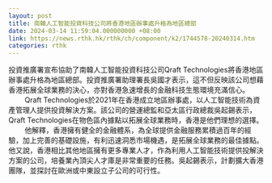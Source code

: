 ```yaml
---
layout: post
title: 南韓人工智能投資科技公司將香港地區辦事處升格為地區總部
date: 2024-03-14 11:59:04.000000000 +08:00
link: https://news.rthk.hk/rthk/ch/component/k2/1744578-20240314.htm
categories: rthk
---
```


投資推廣署宣布協助了南韓人工智能投資科技公司Qraft Technologies將香港地區辦事處升格為地區總部。投資推廣署助理署長吳國才表示，這不但反映該公司想藉香港拓展全球業務的決心，亦對香港急速增長的金融科技生態環境充滿信心。
　　 
Qraft Technologies於2021年在香港成立地區辦事處，以人工智能技術為資產管理人提供投資解決方案。該公司的營運總監和亞太區行政總裁吳起錫表示，Qraft Technologies在物色區內據點以拓展全球業務時，香港是他們理想的選擇。
　　 
他解釋，香港擁有健全的金融體系，為全球提供金融服務累積過百年的經驗，加上完善的基礎設施，有利迅速洞悉市場機遇，是拓展全球業務的最佳據點。他又說，香港相比其他地區擁有更多專業人才，作為利用人工智能技術提供投解決方案的公司，培養業內頂尖人才庫是非常重要的任務。吳起錫表示，計劃擴大香港團隊，並探討在歐洲或中東設立子公司的可行性。
